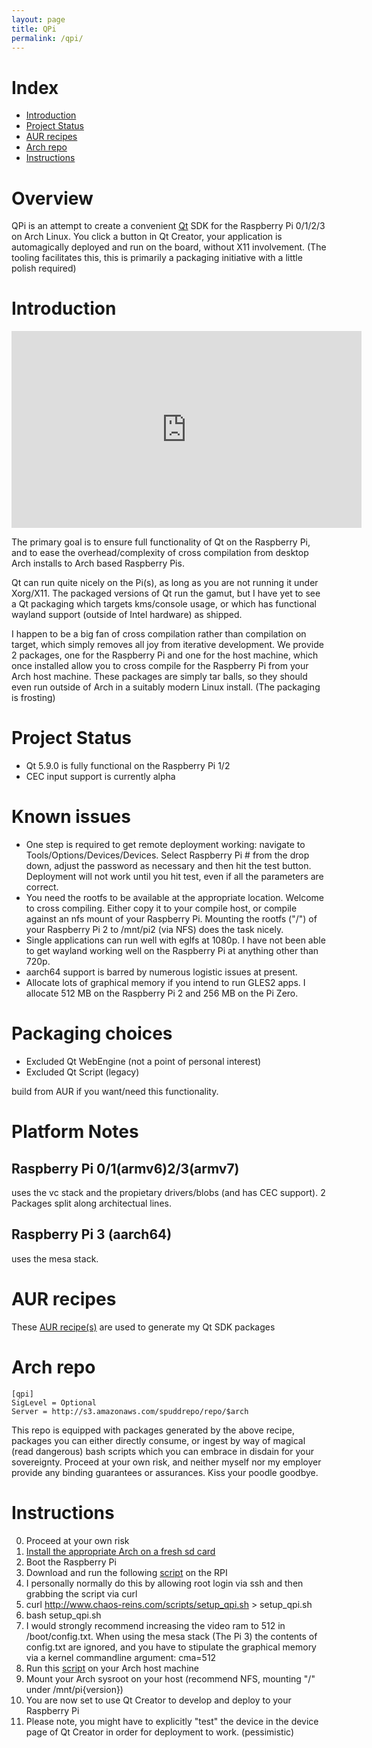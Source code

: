 ```yaml
---
layout: page
title: QPi
permalink: /qpi/
---
```


# Index

* [Introduction](#introduction)
* [Project Status](#project-status)
* [AUR recipes](#aur-recipes)
* [Arch repo](#arch-repo)
* [Instructions](#instructions)

# Overview

QPi is an attempt to create a convenient [Qt](https://www.qt.io/) SDK for the Raspberry Pi 0/1/2/3 on Arch Linux. You click a button in Qt Creator, your application is automagically deployed and run on the board, without X11 involvement. (The tooling facilitates this, this is primarily a packaging initiative with a little polish required)

# Introduction

<iframe width="560" height="315" src="https://www.youtube.com/embed/vNMQMlucKco" frameborder="0" allowfullscreen></iframe>

The primary goal is to ensure full functionality of Qt on the Raspberry Pi, and to ease the overhead/complexity of cross compilation from desktop Arch installs to Arch based Raspberry Pis.

Qt can run quite nicely on the Pi(s), as long as you are not running it under Xorg/X11. The packaged versions of Qt run the gamut, but I have yet to see a Qt packaging which targets kms/console usage, or which has functional wayland support (outside of Intel hardware) as shipped.

I happen to be a big fan of cross compilation rather than compilation on target, which simply removes all joy from iterative development. We provide 2 packages, one for the Raspberry Pi and one for the host machine, which once installed allow you to cross compile for the Raspberry Pi from your Arch host machine. These packages are simply tar balls, so they should even run outside of Arch in a suitably modern Linux install. (The packaging is frosting)

# Project Status

* Qt 5.9.0 is fully functional on the Raspberry Pi 1/2
* CEC input support is currently alpha

# Known issues

* One step is required to get remote deployment working: navigate to Tools/Options/Devices/Devices. Select Raspberry Pi # from the drop down, adjust the password as necessary and then hit the test button. Deployment will not work until you hit test, even if all the parameters are correct.
* You need the rootfs to be available at the appropriate location. Welcome to cross compiling. Either copy it to your compile host, or compile against an nfs mount of your Raspberry Pi. Mounting the rootfs ("/") of your Raspberry Pi 2 to /mnt/pi2 (via NFS) does the task nicely.
* Single applications can run well with eglfs at 1080p. I have not been able to get wayland working well on the Raspberry Pi at anything other than 720p.
* aarch64 support is barred by numerous logistic issues at present.
* Allocate lots of graphical memory if you intend to run GLES2 apps. I allocate 512 MB on the Raspberry Pi 2 and 256 MB on the Pi Zero.

# Packaging choices

* Excluded Qt WebEngine (not a point of personal interest)
* Excluded Qt Script (legacy)

build from AUR if you want/need this functionality.

# Platform Notes

## Raspberry Pi 0/1(armv6)2/3(armv7)

uses the vc stack and the propietary drivers/blobs (and has CEC support). 2 Packages split along architectual lines.

## Raspberry Pi 3 (aarch64)

uses the mesa stack.

# AUR recipes

These [AUR recipe(s)](https://aur.archlinux.org/cgit/aur.git/tree/PKGBUILD?h=qt-sdk-raspberry-pi) are used to generate my Qt SDK packages

# Arch repo

```
[qpi]
SigLevel = Optional
Server = http://s3.amazonaws.com/spuddrepo/repo/$arch
```

This repo is equipped with packages generated by the above recipe, packages you can either directly consume, or ingest by way of magical (read dangerous) bash scripts which you can embrace in disdain for your sovereignty. Proceed at your own risk, and neither myself nor my employer provide any binding guarantees or assurances. Kiss your poodle goodbye.

# Instructions

0. Proceed at your own risk
0. [Install the appropriate Arch on a fresh sd card](https://archlinuxarm.org/platforms/armv7/broadcom/raspberry-pi-2)
0. Boot the Raspberry Pi
0. Download and run the following [script](https://raw.githubusercontent.com/sirspudd/sirspudd.github.io/master/scripts/setup_qpi.sh) on the RPI
0. I personally normally do this by allowing root login via ssh and then grabbing the script via curl
0. curl http://www.chaos-reins.com/scripts/setup_qpi.sh > setup_qpi.sh
0. bash setup_qpi.sh
0. I would strongly recommend increasing the video ram to 512 in /boot/config.txt. When using the mesa stack (The Pi 3) the contents of config.txt are ignored, and you have to stipulate the graphical memory via a kernel commandline argument: cma=512
0. Run this [script](http://www.chaos-reins.com/scripts/setup_qpi_host.sh) on your Arch host machine
0. Mount your Arch sysroot on your host (recommend NFS, mounting "/" under /mnt/pi{version})
0. You are now set to use Qt Creator to develop and deploy to your Raspberry Pi
0. Please note, you might have to explicitly "test" the device in the device page of Qt Creator in order for deployment to work. (pessimistic)

